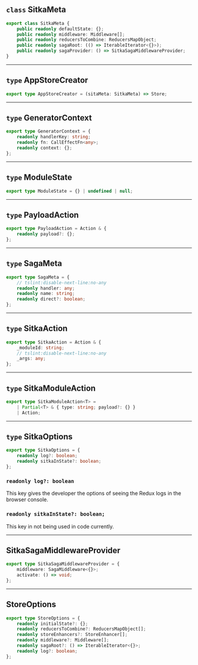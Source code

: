 ## `class` SitkaMeta

```ts
export class SitkaMeta {
    public readonly defaultState: {};
    public readonly middleware: Middleware[];
    public readonly reducersToCombine: ReducersMapObject;
    public readonly sagaRoot: (() => IterableIterator<{}>);
    public readonly sagaProvider: () => SitkaSagaMiddlewareProvider;
}
```

---

## `type` AppStoreCreator

```ts
export type AppStoreCreator = (sitaMeta: SitkaMeta) => Store;
```

---

## `type` GeneratorContext

```ts
export type GeneratorContext = {
    readonly handlerKey: string;
    readonly fn: CallEffectFn<any>;
    readonly context: {};
};
```

---

## `type` ModuleState

```ts
export type ModuleState = {} | undefined | null;
```

---

## `type` PayloadAction

```ts
export type PayloadAction = Action & {
    readonly payload?: {};
};
```

---

## `type` SagaMeta

```ts
export type SagaMeta = {
    // tslint:disable-next-line:no-any
    readonly handler: any;
    readonly name: string;
    readonly direct?: boolean;
};
```

---

## `type` SitkaAction

```ts
export type SitkaAction = Action & {
    _moduleId: string;
    // tslint:disable-next-line:no-any
    _args: any;
};
```

---

## `type` SitkaModuleAction

```ts
export type SitkaModuleAction<T> =
    | Partial<T> & { type: string; payload?: {} }
    | Action;
```

---

## `type` SitkaOptions

```ts
export type SitkaOptions = {
    readonly log?: boolean;
    readonly sitkaInState?: boolean;
};
```

### `readonly log?: boolean`

This key gives the developer the options of seeing the Redux logs in the browser console.

### `readonly sitkaInState?: boolean;`

This key in not being used in code currently.

---

## SitkaSagaMiddlewareProvider


```ts
export type SitkaSagaMiddlewareProvider = {
    middleware: SagaMiddleware<{}>;
    activate: () => void;
};
```

---

## StoreOptions

```ts
export type StoreOptions = {
    readonly initialState?: {};
    readonly reducersToCombine?: ReducersMapObject[];
    readonly storeEnhancers?: StoreEnhancer[];
    readonly middleware?: Middleware[];
    readonly sagaRoot?: () => IterableIterator<{}>;
    readonly log?: boolean;
};
```